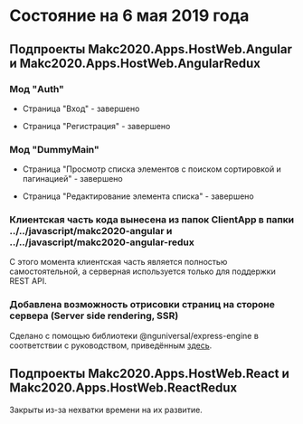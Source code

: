 ﻿# Состояние на 6 мая 2019 года


## Подпроекты Makc2020.Apps.HostWeb.Angular и Makc2020.Apps.HostWeb.AngularRedux


### Мод "Auth"

* Страница "Вход" - завершено

* Страница "Регистрация" - завершено


### Мод "DummyMain"

* Страница "Просмотр списка элементов с поиском сортировкой и пагинацией" - завершено

* Страница "Редактирование элемента списка" - завершено


### Клиентская часть кода вынесена из папок ClientApp в папки ../../javascript/makc2020-angular и ../../javascript/makc2020-angular-redux

С этого момента клиентская часть является полностью самостоятельной, а серверная используется только для поддержки REST API.


### Добавлена возможность отрисовки страниц на стороне сервера (Server side rendering, SSR)

Сделано с помощью библиотеки @nguniversal/express-engine в соответствии с руководством, приведённым [здесь](https://angular.io/guide/universal).


## Подпроекты Makc2020.Apps.HostWeb.React и Makc2020.Apps.HostWeb.ReactRedux

Закрыты из-за нехватки времени на их развитие.